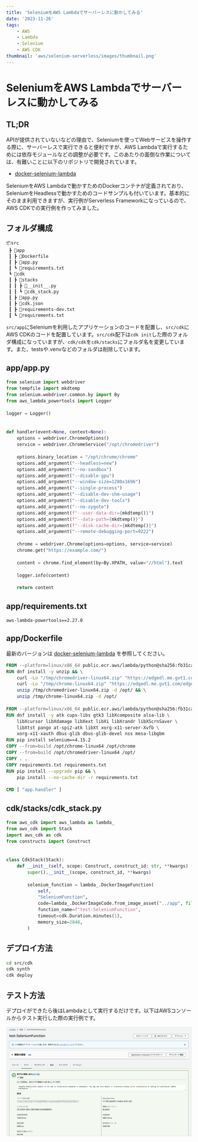 ```yaml
---
title: 'SeleniumをAWS Lambdaでサーバーレスに動かしてみる'
date: '2023-11-26'
tags:
    - AWS
    - Lambda
    - Selenium
    - AWS CDK
thumbnail: 'aws/selenium-serverless/images/thumbnail.png'
---
```


# SeleniumをAWS Lambdaでサーバーレスに動かしてみる

## TL;DR

APIが提供されていないなどの理由で、Seleniumを使ってWebサービスを操作する際に、サーバーレスで実行できると便利ですが、AWS Lambdaで実行するためには依存モジュールなどの調整が必要です。このあたりの面倒な作業については、有難いことに以下のリポジトリで開発されています。

* [docker-selenium-lambda](https://github.com/umihico/docker-selenium-lambda)

SeleniumをAWS Lambdaで動かすためのDockerコンテナが定義されており、SeleniumをHeadlessで動かすためのコードサンプルも付いています。基本的にそのまま利用できますが、実行例がServerless Frameworkになっているので、AWS CDKでの実行例を作ってみました。

## フォルダ構成

```
📦src
 ┣ 📂app
 ┃ ┣ 📜Dockerfile
 ┃ ┣ 📜app.py
 ┃ ┗ 📜requirements.txt
 ┗ 📂cdk
 ┃ ┣ 📂stacks
 ┃ ┃ ┣ 📜__init__.py
 ┃ ┃ ┗ 📜cdk_stack.py
 ┃ ┣ 📜app.py
 ┃ ┣ 📜cdk.json
 ┃ ┣ 📜requirements-dev.txt
 ┃ ┗ 📜requirements.txt
```

`src/app`にSeleniumを利用したアプリケーションのコードを配置し、`src/cdk`にAWS CDKのコードを配置しています。`src/cdk`配下は`cdk init`した際のフォルダ構成になっていますが、`cdk/cdk`を`cdk/stacks`にフォルダ名を変更しています。また、testsや.venvなどのフォルダは削除しています。

## app/app.py

```python
from selenium import webdriver
from tempfile import mkdtemp
from selenium.webdriver.common.by import By
from aws_lambda_powertools import Logger

logger = Logger()


def handler(event=None, context=None):
    options = webdriver.ChromeOptions()
    service = webdriver.ChromeService("/opt/chromedriver")

    options.binary_location = "/opt/chrome/chrome"
    options.add_argument("--headless=new")
    options.add_argument("--no-sandbox")
    options.add_argument("--disable-gpu")
    options.add_argument("--window-size=1280x1696")
    options.add_argument("--single-process")
    options.add_argument("--disable-dev-shm-usage")
    options.add_argument("--disable-dev-tools")
    options.add_argument("--no-zygote")
    options.add_argument(f"--user-data-dir={mkdtemp()}")
    options.add_argument(f"--data-path={mkdtemp()}")
    options.add_argument(f"--disk-cache-dir={mkdtemp()}")
    options.add_argument("--remote-debugging-port=9222")

    chrome = webdriver.Chrome(options=options, service=service)
    chrome.get("https://example.com/")

    content = chrome.find_element(by=By.XPATH, value="//html").text

    logger.info(content)

    return content
```

## app/requirements.txt

```
aws-lambda-powertools==2.27.0
```

## app/Dockerfile

最新のバージョンは [docker-selenium-lambda](https://github.com/umihico/docker-selenium-lambda) を参照してください。

```Dockerfile
FROM --platform=linux/x86_64 public.ecr.aws/lambda/python@sha256:fb31ca51357519a48a90f01a76e9d550778ecfcbe8d92dd832ec49b6672e387c as build
RUN dnf install -y unzip && \
    curl -Lo "/tmp/chromedriver-linux64.zip" "https://edgedl.me.gvt1.com/edgedl/chrome/chrome-for-testing/119.0.6045.105/linux64/chromedriver-linux64.zip" && \
    curl -Lo "/tmp/chrome-linux64.zip" "https://edgedl.me.gvt1.com/edgedl/chrome/chrome-for-testing/119.0.6045.105/linux64/chrome-linux64.zip" && \
    unzip /tmp/chromedriver-linux64.zip -d /opt/ && \
    unzip /tmp/chrome-linux64.zip -d /opt/

FROM --platform=linux/x86_64 public.ecr.aws/lambda/python@sha256:fb31ca51357519a48a90f01a76e9d550778ecfcbe8d92dd832ec49b6672e387c
RUN dnf install -y atk cups-libs gtk3 libXcomposite alsa-lib \
    libXcursor libXdamage libXext libXi libXrandr libXScrnSaver \
    libXtst pango at-spi2-atk libXt xorg-x11-server-Xvfb \
    xorg-x11-xauth dbus-glib dbus-glib-devel nss mesa-libgbm
RUN pip install selenium==4.15.2
COPY --from=build /opt/chrome-linux64 /opt/chrome
COPY --from=build /opt/chromedriver-linux64 /opt/
COPY . .
COPY requirements.txt requirements.txt
RUN pip install --upgrade pip && \
    pip install --no-cache-dir -r requirements.txt

CMD [ "app.handler" ]
```

## cdk/stacks/cdk_stack.py

```python
from aws_cdk import aws_lambda as lambda_
from aws_cdk import Stack
import aws_cdk as cdk
from constructs import Construct


class CdkStack(Stack):
    def __init__(self, scope: Construct, construct_id: str, **kwargs) -> None:
        super().__init__(scope, construct_id, **kwargs)

        selenium_function = lambda_.DockerImageFunction(
            self,
            "SeleniumFunction",
            code=lambda_.DockerImageCode.from_image_asset("../app", file="Dockerfile"),
            function_name=f"test-SeleniumFunction",
            timeout=cdk.Duration.minutes(1),
            memory_size=2048,
        )
```

## デプロイ方法

```bash
cd src/cdk
cdk synth
cdk deploy
```

## テスト方法

デプロイができたら後はLambdaとして実行するだけです。以下はAWSコンソールからテスト実行した際の実行例です。

![](images/thumbnail.png)